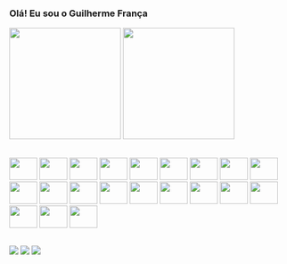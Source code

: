 ### Olá! Eu sou o Guilherme França

<div>
  <img height="200em" src="https://github-readme-stats.vercel.app/api?username=Guifranso&show_icons=true&theme=dark"/>
  <img height="200em" src="https://github-readme-stats.vercel.app/api/top-langs/?username=Guifranso&layout=compact&langs_count=7&theme=dark"/>
</div>

##

<div style="display: inline_block">
  <img width="50" height="40" src="https://cdn.jsdelivr.net/gh/devicons/devicon/icons/c/c-original.svg" />
  <img width="50" height="40" src="https://cdn.jsdelivr.net/gh/devicons/devicon/icons/cplusplus/cplusplus-original.svg" />
  <img width="50" height="40" src="https://cdn.jsdelivr.net/gh/devicons/devicon/icons/csharp/csharp-original.svg" />
  <img width="50" height="40" src="https://cdn.jsdelivr.net/gh/devicons/devicon/icons/blender/blender-original.svg" />
  <img width="50" height="40" src="https://cdn.jsdelivr.net/gh/devicons/devicon/icons/unity/unity-original.svg" />
  <img width="50" height="40" src="https://cdn.jsdelivr.net/gh/devicons/devicon/icons/python/python-original.svg" />
  <img width="50" height="40" src="https://cdn.jsdelivr.net/gh/devicons/devicon/icons/java/java-original.svg" />
  <img width="50" height="40" src="https://cdn.jsdelivr.net/gh/devicons/devicon/icons/nodejs/nodejs-original.svg" />
  <img width="50" height="40" src="https://cdn.jsdelivr.net/gh/devicons/devicon/icons/javascript/javascript-original.svg" />
  <img width="50" height="40" src="https://cdn.jsdelivr.net/gh/devicons/devicon/icons/typescript/typescript-original.svg" />
  <img width="50" height="40" src="https://cdn.jsdelivr.net/gh/devicons/devicon/icons/html5/html5-original.svg" />
  <img width="50" height="40" src="https://cdn.jsdelivr.net/gh/devicons/devicon/icons/css3/css3-original.svg" />
  <img width="50" height="40" src="https://cdn.jsdelivr.net/gh/devicons/devicon/icons/sass/sass-original.svg" />
  <img width="50" height="40" src="https://cdn.jsdelivr.net/gh/devicons/devicon/icons/react/react-original.svg" />
  <img width="50" height="40" src="https://cdn.jsdelivr.net/gh/devicons/devicon/icons/materialui/materialui-original.svg" />
  <img width="50" height="40" src="https://cdn.jsdelivr.net/gh/devicons/devicon/icons/figma/figma-original.svg" />
  <img width="50" height="40" src="https://cdn.jsdelivr.net/gh/devicons/devicon/icons/trello/trello-plain.svg" />
  <img width="50" height="40" src="https://cdn.jsdelivr.net/gh/devicons/devicon/icons/git/git-original.svg" />
  <img width="50" height="40" src="https://cdn.jsdelivr.net/gh/devicons/devicon/icons/mysql/mysql-original.svg" />
  <img width="50" height="40" src="https://cdn.jsdelivr.net/gh/devicons/devicon/icons/npm/npm-original-wordmark.svg" />
  <img width="50" height="40" src="https://cdn.jsdelivr.net/gh/devicons/devicon/icons/vscode/vscode-original.svg" />
</div>

##

<div> 
  <a href="https://instagram.com/franso_" target="_blank"><img src="https://img.shields.io/badge/-Instagram-%23E4405F?style=for-the-badge&logo=instagram&logoColor=white" target="_blank"></a>
  <a href = "mailto:guifranca60@gmail.com"><img src="https://img.shields.io/badge/-Gmail-%23333?style=for-the-badge&logo=gmail&logoColor=white" target="_blank"></a>
  <a href="https://www.linkedin.com/in/guilherme-frança-a82150218/" target="_blank"><img src="https://img.shields.io/badge/-LinkedIn-%230077B5?style=for-the-badge&logo=linkedin&logoColor=white" target="_blank"></a>   
</div>

<!--
**Guifranso/Guifranso** is a ✨ _special_ ✨ repository because its `README.md` (this file) appears on your GitHub profile.

<div>
  ![Snake animation](https://github.com/rafaballerini/rafaballerini/blob/output/github-contribution-grid-snake.svg)
</div>

Here are some ideas to get you started:

- 🔭 I’m currently working on ...
- 🌱 I’m currently learning ...
- 👯 I’m looking to collaborate on ...
- 🤔 I’m looking for help with ...
- 💬 Ask me about ...
- 📫 How to reach me: ...
- 😄 Pronouns: ...
- ⚡ Fun fact: ...
-->
